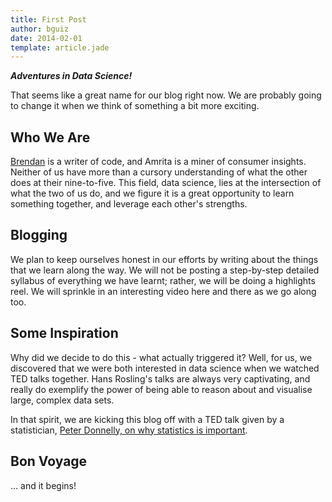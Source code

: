 ```yaml
---
title: First Post
author: bguiz
date: 2014-02-01
template: article.jade
---
```


***Adventures in Data Science!***

That seems like a great name for our blog right now. We are probably going to change it when we think of something a bit more exciting.

## Who We Are

[Brendan](https://twitter.com/bguiz) is a writer of code, and Amrita is a miner of consumer insights. Neither of us have more than a cursory understanding of what the other does at their nine-to-five. This field, data science, lies at the intersection of what the two of us do, and we figure it is a great opportunity to learn something together, and leverage each other's strengths.

<span class="more"></span>

## Blogging

We plan to keep ourselves honest in our efforts by writing about the things that we learn along the way. We will not be posting a step-by-step detailed syllabus of everything we have learnt; rather, we will be doing a highlights reel. We will sprinkle in an interesting video here and there as we go along too.

## Some Inspiration

Why did we decide to do this - what actually triggered it? Well, for us, we discovered that we were both interested in data science when we watched TED talks together. Hans Rosling's talks are always very captivating, and really do exemplify the power of being able to reason about and visualise large, complex data sets.

In that spirit, we are kicking this blog off with a TED talk given by a statistician, [Peter Donnelly, on why statistics is important](http://www.ted.com/talks/peter_donnelly_shows_how_stats_fool_juries.html).

## Bon Voyage

... and it begins!



